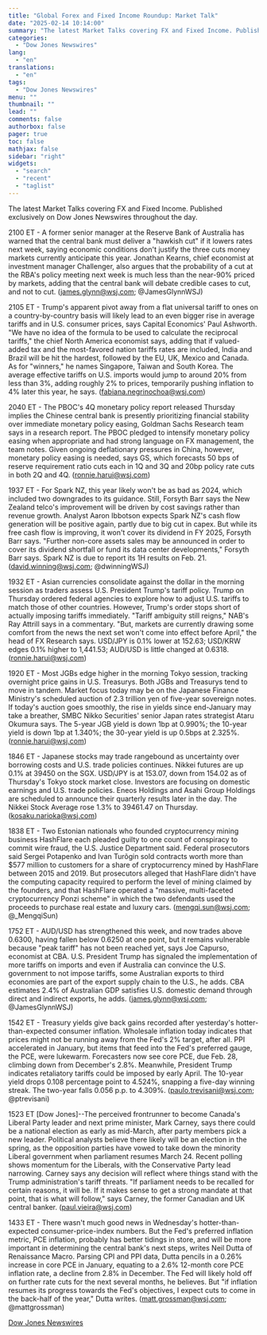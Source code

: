 ```yaml
---
title: "Global Forex and Fixed Income Roundup: Market Talk"
date: "2025-02-14 10:14:00"
summary: "The latest Market Talks covering FX and Fixed Income. Published exclusively on Dow Jones Newswires throughout the day.2100 ET - A former senior manager at the Reserve Bank of Australia has warned that the central bank must deliver a \"hawkish cut\" if it lowers rates next week, saying economic conditions..."
categories:
  - "Dow Jones Newswires"
lang:
  - "en"
translations:
  - "en"
tags:
  - "Dow Jones Newswires"
menu: ""
thumbnail: ""
lead: ""
comments: false
authorbox: false
pager: true
toc: false
mathjax: false
sidebar: "right"
widgets:
  - "search"
  - "recent"
  - "taglist"
---
```


The latest Market Talks covering FX and Fixed Income. Published exclusively on Dow Jones Newswires throughout the day.

2100 ET - A former senior manager at the Reserve Bank of Australia has warned that the central bank must deliver a "hawkish cut" if it lowers rates next week, saying economic conditions don't justify the three cuts money markets currently anticipate this year. Jonathan Kearns, chief economist at investment manager Challenger, also argues that the probability of a cut at the RBA's policy meeting next week is much less than the near-90% priced by markets, adding that the central bank will debate credible cases to cut, and not to cut. (james.glynn@wsj.com; @JamesGlynnWSJ)

2105 ET - Trump's apparent pivot away from a flat universal tariff to ones on a country-by-country basis will likely lead to an even bigger rise in average tariffs and in U.S. consumer prices, says Capital Economics' Paul Ashworth. "We have no idea of the formula to be used to calculate the reciprocal tariffs," the chief North America economist says, adding that if valued-added tax and the most-favored nation tariffs rates are included, India and Brazil will be hit the hardest, followed by the EU, UK, Mexico and Canada. As for "winners," he names Singapore, Taiwan and South Korea. The average effective tariffs on U.S. imports would jump to around 20% from less than 3%, adding roughly 2% to prices, temporarily pushing inflation to 4% later this year, he says. (fabiana.negrinochoa@wsj.com)

2040 ET - The PBOC's 4Q monetary policy report released Thursday implies the Chinese central bank is presently prioritizing financial stability over immediate monetary policy easing, Goldman Sachs Research team says in a research report. The PBOC pledged to intensify monetary policy easing when appropriate and had strong language on FX management, the team notes. Given ongoing deflationary pressures in China, however, monetary policy easing is needed, says GS, which forecasts 50 bps of reserve requirement ratio cuts each in 1Q and 3Q and 20bp policy rate cuts in both 2Q and 4Q. (ronnie.harui@wsj.com)

1937 ET - For Spark NZ, this year likely won't be as bad as 2024, which included two downgrades to its guidance. Still, Forsyth Barr says the New Zealand telco's improvement will be driven by cost savings rather than revenue growth. Analyst Aaron Ibbotson expects Spark NZ's cash flow generation will be positive again, partly due to big cut in capex. But while its free cash flow is improving, it won't cover its dividend in FY 2025, Forsyth Barr says. "Further non-core assets sales may be announced in order to cover its dividend shortfall or fund its data center developments," Forsyth Barr says. Spark NZ is due to report its 1H results on Feb. 21. (david.winning@wsj.com; @dwinningWSJ)

1932 ET - Asian currencies consolidate against the dollar in the morning session as traders assess U.S. President Trump's tariff policy. Trump on Thursday ordered federal agencies to explore how to adjust U.S. tariffs to match those of other countries. However, Trump's order stops short of actually imposing tariffs immediately. "Tariff ambiguity still reigns," NAB's Ray Attrill says in a commentary. "But, markets are currently drawing some comfort from the news the next set won't come into effect before April," the head of FX Research says. USD/JPY is 0.1% lower at 152.63; USD/KRW edges 0.1% higher to 1,441.53; AUD/USD is little changed at 0.6318. (ronnie.harui@wsj.com)

1920 ET - Most JGBs edge higher in the morning Tokyo session, tracking overnight price gains in U.S. Treasurys. Both JGBs and Treasurys tend to move in tandem. Market focus today may be on the Japanese Finance Ministry's scheduled auction of 2.3 trillion yen of five-year sovereign notes. If today's auction goes smoothly, the rise in yields since end-January may take a breather, SMBC Nikko Securities' senior Japan rates strategist Ataru Okumura says. The 5-year JGB yield is down 1bp at 0.990%; the 10-year yield is down 1bp at 1.340%; the 30-year yield is up 0.5bps at 2.325%. (ronnie.harui@wsj.com)

1846 ET - Japanese stocks may trade rangebound as uncertainty over borrowing costs and U.S. trade policies continues. Nikkei futures are up 0.1% at 39450 on the SGX. USD/JPY is at 153.07, down from 154.02 as of Thursday's Tokyo stock market close. Investors are focusing on domestic earnings and U.S. trade policies. Eneos Holdings and Asahi Group Holdings are scheduled to announce their quarterly results later in the day. The Nikkei Stock Average rose 1.3% to 39461.47 on Thursday. (kosaku.narioka@wsj.com)

1838 ET - Two Estonian nationals who founded cryptocurrency mining business HashFlare each pleaded guilty to one count of conspiracy to commit wire fraud, the U.S. Justice Department said. Federal prosecutors said Sergei Potapenko and Ivan Turõgin sold contracts worth more than $577 million to customers for a share of cryptocurrency mined by HashFlare between 2015 and 2019. But prosecutors alleged that HashFlare didn't have the computing capacity required to perform the level of mining claimed by the founders, and that HashFlare operated a "massive, multi-faceted cryptocurrency Ponzi scheme" in which the two defendants used the proceeds to purchase real estate and luxury cars. (mengqi.sun@wsj.com; @\_MengqiSun)

1752 ET - AUD/USD has strengthened this week, and now trades above 0.6300, having fallen below 0.6250 at one point, but it remains vulnerable because "peak tariff" has not been reached yet, says Joe Capurso, economist at CBA. U.S. President Trump has signaled the implementation of more tariffs on imports and even if Australia can convince the U.S. government to not impose tariffs, some Australian exports to third economies are part of the export supply chain to the U.S., he adds. CBA estimates 2.4% of Australian GDP satisfies U.S. domestic demand through direct and indirect exports, he adds. (james.glynn@wsj.com; @JamesGlynnWSJ)

1542 ET - Treasury yields give back gains recorded after yesterday's hotter-than-expected consumer inflation. Wholesale inflation today indicates that prices might not be running away from the Fed's 2% target, after all. PPI accelerated in January, but items that feed into the Fed's preferred gauge, the PCE, were lukewarm. Forecasters now see core PCE, due Feb. 28, climbing down from December's 2.8%. Meanwhile, President Trump indicates retaliatory tariffs could be imposed by early April. The 10-year yield drops 0.108 percentage point to 4.524%, snapping a five-day winning streak. The two-year falls 0.056 p.p. to 4.309%. (paulo.trevisani@wsj.com; @ptrevisani)

1523 ET [Dow Jones]--The perceived frontrunner to become Canada's Liberal Party leader and next prime minister, Mark Carney, says there could be a national election as early as mid-March, after party members pick a new leader. Political analysts believe there likely will be an election in the spring, as the opposition parties have vowed to take down the minority Liberal government when parliament resumes March 24. Recent polling shows momentum for the Liberals, with the Conservative Party lead narrowing. Carney says any decision will reflect where things stand with the Trump administration's tariff threats. "If parliament needs to be recalled for certain reasons, it will be. If it makes sense to get a strong mandate at that point, that is what will follow," says Carney, the former Canadian and UK central banker. (paul.vieira@wsj.com)

1433 ET - There wasn't much good news in Wednesday's hotter-than-expected consumer-price-index numbers. But the Fed's preferred inflation metric, PCE inflation, probably has better tidings in store, and will be more important in determining the central bank's next steps, writes Neil Dutta of Renaissance Macro. Parsing CPI and PPI data, Dutta pencils in a 0.26% increase in core PCE in January, equating to a 2.6% 12-month core PCE inflation rate, a decline from 2.8% in December. The Fed will likely hold off on further rate cuts for the next several months, he believes. But "if inflation resumes its progress towards the Fed's objectives, I expect cuts to come in the back-half of the year," Dutta writes. (matt.grossman@wsj.com; @mattgrossman)

[Dow Jones Newswires](https://www.tradingview.com/news/DJN_DN20250213018171:0/)
